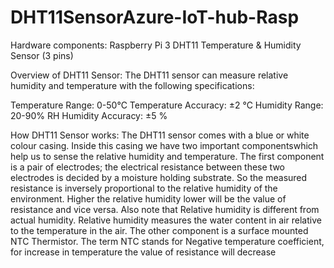 # DHT11SensorAzure-IoT-hub-Rasp

Hardware components:
Raspberry Pi 3
DHT11 Temperature & Humidity Sensor (3 pins)

Overview of DHT11 Sensor:
The DHT11 sensor can measure relative humidity and temperature with the following specifications:

Temperature Range: 0-50°C
Temperature Accuracy: ±2 °C
Humidity Range: 20-90% RH
Humidity Accuracy: ±5 %

How DHT11 Sensor works:
The DHT11 sensor comes with a blue or white colour casing. Inside this casing we have two important componentswhich help us to sense the relative humidity and temperature. The first component is a pair of electrodes; the electrical resistance between these two electrodes is decided by a moisture holding substrate. So the measured resistance is inversely proportional to the relative humidity of the environment. Higher the relative humidity lower will be the value of resistance and vice versa.  Also note that Relative humidity is different from actual humidity. Relative humidity measures the water content in air relative to the temperature in the air.
The other component is a surface mounted NTC Thermistor. The term NTC stands for Negative temperature coefficient, for increase in temperature the value of resistance will decrease


